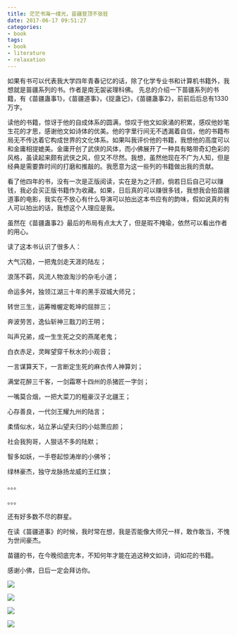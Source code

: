 ```yaml
---
title: 茫茫书海一缕光，苗疆登顶不张狂
date: 2017-06-17 09:51:27
categories:
- book
tags:
- book
- literature
- relaxation
---
```

如果有书可以代表我大学四年青春记忆的话，除了化学专业书和计算机书籍外，我想就是苗疆系列的书。作者是南无袈裟理科佛。
先总的介绍一下苗疆系列的书籍，有《苗疆蛊事1》，《苗疆道事》，《捉蛊记》，《苗疆蛊事2》，前前后后总有1330万字。

 <!-- more -->


读他的书籍，惊讶于他的自成体系的圆满，惊叹于他文如泉涌的积累，感叹他妙笔生花的才思，感谢他文如诗体的优美。他的字里行间无不透漏着自信，他的书籍布局无不传达着它构成世界的文化体系。如果叫我评价他的书籍，我想他的高度可以和金庸相提媲美。金庸开创了武侠的风体，而小佛展开了一种具有略带奇幻色彩的风格，虽读起来颇有武侠之风，但又不尽然。我想，虽然他现在不广为人知，但是经典是需要靠时间的打磨和推敲的。我愿意为这一些列的书籍做出我的贡献。

看了他四年的书，没有一次是正版阅读，实在是为之汗颜，倘若日后自己可以赚钱，我必会买正版书籍作为收藏。如果，日后真的可以赚很多钱，我想我会拍苗疆道事的电影，我实在不放心有什么导演可以拍出这本书应有的韵味，假如说真的有人可以拍出的话，我想这个人理应是我。

虽然在《苗疆蛊事2》最后的布局有点太大了，但是瑕不掩瑜，依然可以看出作者的用心。

读了这本书认识了很多人：

大气沉稳，一把鬼剑走天涯的陆左；

浪荡不羁，风流人物浪淘沙的杂毛小道；

命运多舛，独领江湖三十年的黑手双城大师兄；

转世三生，运筹帷幄定乾坤的屈胖三；

奔波劳苦，逸仙斩神三戬刀的王明；

叫声兄弟，成一生生死之交的燕尾老鬼；

白衣赤足，灵眸望穿千秋水的小观音；

一言谋算天下，一言断定生死的麻衣传人神算刘；

满堂花醉三千客，一剑霜寒十四州的杀猪匠一字剑；

一嘴莫合烟，一把大菜刀的粗豪汉子北疆王；

心存善良，一代剑王耀九州的陆言；

柔情似水，站立茅山望夫归的小姑萧应颜；

社会我狗哥，人狠话不多的陆默；

智多如妖，一手卷起惊涛岸的小佛爷；

绿林豪杰，独守龙脉扬龙威的王红旗；

。。。

。。。

还有好多数不尽的群星。

在读《苗疆道事》的时候，我时常在想，我是否能像大师兄一样，敢作敢当，不愧为世间豪杰。

苗疆的书，在今晚彻底完本，不知何年才能在追这种文如诗，词如花的书籍。


感谢小佛，日后一定会拜访你。

![](/images/book/0_0.jpg)

![](/images/book/0_1.jpg)

![](/images/book/0_2.jpg)

![](/images/book/0_3.jpg)
